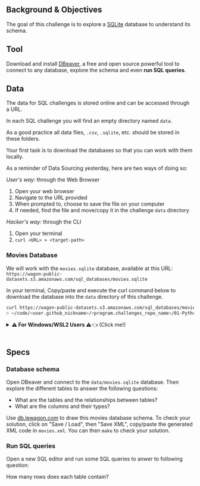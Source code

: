 ## Background & Objectives

The goal of this challenge is to explore a [SQLite](http://en.wikipedia.org/wiki/SQLite) database to understand its schema.

## Tool

Download and install [DBeaver](https://dbeaver.io/), a free and open source powerful tool to connect to any database, explore the schema and even **run SQL queries**.

## Data

The data for SQL challenges is stored online and can be accessed through a URL.

In each SQL challenge you will find an empty directory named `data`.

As a good practice all data files, `.csv`, `.sqlite`, etc. should be stored in these folders.

Your first task is to download the databases so that you can work with them locally.

As a reminder of Data Sourcing yesterday, here are two ways of doing so:

*User's way:* through the Web Browser
1. Open your web browser
2. Navigate to the URL provided
3. When prompted to, choose to save the file on your computer
4. If needed, find the file and move/copy it in the challenge `data` directory

*Hacker's way:* through the CLI
1. Open your terminal
2. `curl <URL> > <target-path>`

### Movies Database
We will work with the `movies.sqlite` database, available at this URL:
`https://wagon-public-datasets.s3.amazonaws.com/sql_databases/movies.sqlite`

In your terminal, Copy/paste and execute the curl command below to download the database into the `data` directory of this challenge.
```bash
curl https://wagon-public-datasets.s3.amazonaws.com/sql_databases/movies.sqlite \
> ~/code/<user.github_nickname>/<program.challenges_repo_name>/01-Python/03-SQL-Basics/03-Interacting-with-db/data/movies.sqlite
```

<details>
  <summary markdown='span'>
    <strong>⚠️ For Windows/WSL2 Users </strong>
    <span class="icon"> ⚠️👈 (Click me!)</span>
  </summary>

  DBeaver is installed on Windows and by default does not have enough rights to access files on your Ubuntu file system.

  As a workaround for this, you can simply copy the downloaded file onto your Windows file system.

  Here is an [article](https://lewagon.notion.site/Ubuntu-x-WSL2-x-Windows-7675feb26a644306881b7365d5154204) on how to easily copy or move files between Windows and Ubuntu.

  ---
</details>
<br>

## Specs

### Database schema

Open DBeaver and connect to the `data/movies.sqlite` database. Then explore the different tables to answer the following questions:

- What are the tables and the relationships between tables?
- What are the columns and their types?

Use [db.lewagon.com](http://db.lewagon.com/) to draw this movies database schema.
To check your solution, click on "Save / Load", then "Save XML", copy/paste the generated XML code in `movies.xml`. You can then `make` to check your solution.

### Run SQL queries

Open a new SQL editor and run some SQL queries to anwer to following question:

How many rows does each table contain?
